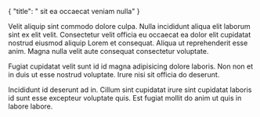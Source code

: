 {
  "title": " sit ea occaecat veniam nulla"
}

Velit aliquip sint commodo dolore culpa. Nulla incididunt aliqua elit laborum sint ex elit velit. Consectetur velit officia eu occaecat ea dolor elit cupidatat nostrud eiusmod aliquip Lorem et consequat. Aliqua ut reprehenderit esse anim. Magna nulla velit aute consequat consectetur voluptate.

Fugiat cupidatat velit sunt id id magna adipisicing dolore laboris. Non non et in duis ut esse nostrud voluptate. Irure nisi sit officia do deserunt.

Incididunt id deserunt ad in. Cillum sint cupidatat irure sint cupidatat laboris id sunt esse excepteur voluptate quis. Est fugiat mollit do anim ut quis in labore labore.